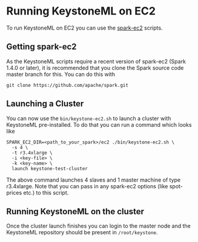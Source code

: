 # Running KeystoneML on EC2

To run KeystoneML on EC2 you can use the
[spark-ec2](http://spark.apache.org/docs/latest/ec2-scripts.html) scripts.

## Getting spark-ec2

As the KeystoneML scripts require a recent version of spark-ec2 (Spark 1.4.0 or later), it is
recommended that you clone the Spark source code master branch for this. You can do this with
```
git clone https://github.com/apache/spark.git
``` 

## Launching a Cluster

You can now use the `bin/keystone-ec2.sh` to launch a cluster with KeystoneML pre-installed.
To do that you can run a command which looks like 

```
SPARK_EC2_DIR=<path_to_your_spark>/ec2 ./bin/keystone-ec2.sh \
  -s 4 \
  -t r3.4xlarge \
  -i <key-file> \
  -k <key-name> \
  launch keystone-test-cluster
```

The above command launches 4 slaves and 1 master machine of type r3.4xlarge.
Note that you can pass in any spark-ec2 options (like spot-prices etc.) to this script.

## Running KeystoneML on the cluster

Once the cluster launch finishes you can login to the master node and the KeystoneML
repository should be present in `/root/keystone`.
